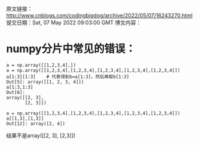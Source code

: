 原文链接：http://www.cnblogs.com/codingbigdog/archive/2022/05/07/16243270.html
提交日期：Sat, 07 May 2022 09:03:00 GMT
博文内容：
# numpy分片中常见的错误：
```
a = np.array([[1,2,3,4],])
a = np.array([[1,2,3,4],[1,2,3,4],[1,2,3,4],[1,2,3,4],[1,2,3,4]])
a[1:3][1:3]    # 代表得到b=a[1:3]，然后再取b[1:3]
Out[5]: array([[1, 2, 3, 4]])
a[1:3,1:3] 
Out[6]: 
array([[2, 3],
       [2, 3]])
```
```
a = np.array([[1,2,3,4],[1,2,3,4],[1,2,3,4],[1,2,3,4],[1,2,3,4]])
a[[1,3],[1,3]]
Out[12]: array([2, 4])
```
结果不是array([[2, 3],
                        [2,3]])